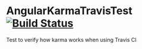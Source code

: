 AngularKarmaTravisTest [![Build Status](https://travis-ci.org/agustinjlopez/AngularKarmaTravisTest.svg?branch=master)](https://travis-ci.org/agustinjlopez/AngularKarmaTravisTest)
======================

Test to verify how karma works when using Travis CI
